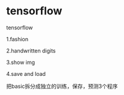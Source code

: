 # tensorflow
tensorflow

1.fashion

2.handwritten digits

3.show img

4.save and load



把basic拆分成独立的训练，保存，预测3个程序
